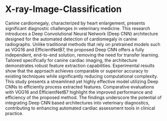 # X-ray-Image-Classification
Canine cardiomegaly, characterized by heart enlargement,
presents significant diagnostic challenges in veterinary
medicine. This research introduces a Deep Convolutional
Neural Network (Deep CNN) architecture designed
for the automated detection of cardiomegaly in canine radiographs.
Unlike traditional methods that rely on pretrained
models such as VGG16 and EfficientNetB7, the proposed
Deep CNN offers a fully independent, end-to-end solution,
removing the need for transfer learning. Tailored
specifically for canine cardiac imaging, the architecture
demonstrates robust feature extraction capabilities. Experimental
results show that the approach achieves comparable
or superior accuracy to existing techniques while significantly
reducing computational complexity. This study
presents a streamlined yet highly effective model utilizing
Deep CNNs to efficiently process extracted features. Comparative
evaluations with VGG16 and EfficientNetB7 highlight
the improved performance and efficiency of the proposed
method. The findings underscore the potential of integrating
Deep CNN based architectures into veterinary diagnostics,
contributing to enhancing automated cardiac assessment
tools in clinical practice.
